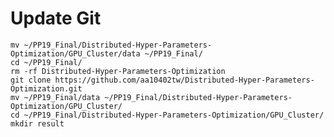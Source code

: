 # Update Git
	mv ~/PP19_Final/Distributed-Hyper-Parameters-Optimization/GPU_Cluster/data ~/PP19_Final/
	cd ~/PP19_Final/
	rm -rf Distributed-Hyper-Parameters-Optimization 
	git clone https://github.com/aa10402tw/Distributed-Hyper-Parameters-Optimization.git
	mv ~/PP19_Final/data ~/PP19_Final/Distributed-Hyper-Parameters-Optimization/GPU_Cluster/
	cd ~/PP19_Final/Distributed-Hyper-Parameters-Optimization/GPU_Cluster/
	mkdir result
	
